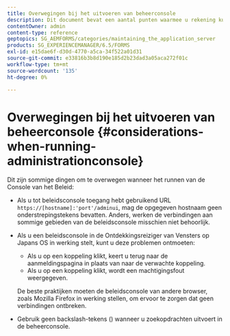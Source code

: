 ```yaml
---
title: Overwegingen bij het uitvoeren van beheerconsole
description: Dit document bevat een aantal punten waarmee u rekening kunt houden wanneer u de beheerconsole uitvoert.
contentOwner: admin
content-type: reference
geptopics: SG_AEMFORMS/categories/maintaining_the_application_server
products: SG_EXPERIENCEMANAGER/6.5/FORMS
exl-id: e15dae6f-d30d-4770-a5ca-34f522a01d31
source-git-commit: e33816b3b8d190e185d2b23dad3a05aca272f01c
workflow-type: tm+mt
source-wordcount: '135'
ht-degree: 0%

---
```


# Overwegingen bij het uitvoeren van beheerconsole {#considerations-when-running-administrationconsole}

Dit zijn sommige dingen om te overwegen wanneer het runnen van de Console van het Beleid:

* Als u tot beleidsconsole toegang hebt gebruikend URL `https://[hostname]:'port'/adminui`, mag de opgegeven hostnaam geen onderstrepingstekens bevatten. Anders, werken de verbindingen aan sommige gebieden van de beleidsconsole misschien niet behoorlijk.
* Als u een beleidsconsole in de Ontdekkingsreiziger van Vensters op Japans OS in werking stelt, kunt u deze problemen ontmoeten:

   * Als u op een koppeling klikt, keert u terug naar de aanmeldingspagina in plaats van naar de verwachte koppeling.
   * Als u op een koppeling klikt, wordt een machtigingsfout weergegeven.

  De beste praktijken moeten de beleidsconsole van andere browser, zoals Mozilla Firefox in werking stellen, om ervoor te zorgen dat geen verbindingen ontbreken.

* Gebruik geen backslash-tekens () wanneer u zoekopdrachten uitvoert in de beheerconsole.
